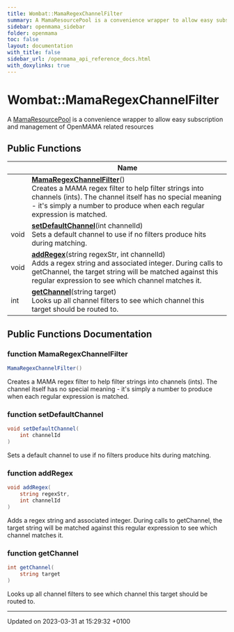 ```yaml
---
title: Wombat::MamaRegexChannelFilter
summary: A MamaResourcePool is a convenience wrapper to allow easy subscription and management of OpenMAMA related resources 
sidebar: openmama_sidebar
folder: openmama
toc: false
layout: documentation
with_title: false
sidebar_url: /openmama_api_reference_docs.html
with_doxylinks: true
---
```


# Wombat::MamaRegexChannelFilter



A [MamaResourcePool]() is a convenience wrapper to allow easy subscription and management of OpenMAMA related resources 

## Public Functions

|                | Name           |
| -------------- | -------------- |
| | **[MamaRegexChannelFilter](classWombat_1_1MamaRegexChannelFilter.html#function-mamaregexchannelfilter)**()<br>Creates a MAMA regex filter to help filter strings into channels (ints). The channel itself has no special meaning - it's simply a number to produce when each regular expression is matched.  |
| void | **[setDefaultChannel](classWombat_1_1MamaRegexChannelFilter.html#function-setdefaultchannel)**(int channelId)<br>Sets a default channel to use if no filters produce hits during matching.  |
| void | **[addRegex](classWombat_1_1MamaRegexChannelFilter.html#function-addregex)**(string regexStr, int channelId)<br>Adds a regex string and associated integer. During calls to getChannel, the target string will be matched against this regular expression to see which channel matches it.  |
| int | **[getChannel](classWombat_1_1MamaRegexChannelFilter.html#function-getchannel)**(string target)<br>Looks up all channel filters to see which channel this target should be routed to.  |

## Public Functions Documentation

### function MamaRegexChannelFilter

```csharp
MamaRegexChannelFilter()
```

Creates a MAMA regex filter to help filter strings into channels (ints). The channel itself has no special meaning - it's simply a number to produce when each regular expression is matched. 

### function setDefaultChannel

```csharp
void setDefaultChannel(
    int channelId
)
```

Sets a default channel to use if no filters produce hits during matching. 

### function addRegex

```csharp
void addRegex(
    string regexStr,
    int channelId
)
```

Adds a regex string and associated integer. During calls to getChannel, the target string will be matched against this regular expression to see which channel matches it. 

### function getChannel

```csharp
int getChannel(
    string target
)
```

Looks up all channel filters to see which channel this target should be routed to. 

-------------------------------

Updated on 2023-03-31 at 15:29:32 +0100